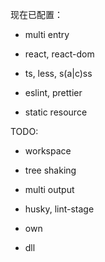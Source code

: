 现在已配置：

- multi entry

- react, react-dom

- ts, less, s(a|c)ss

- eslint, prettier

- static resource


TODO:

- workspace

- tree shaking

- multi output

- husky, lint-stage

- own

- dll